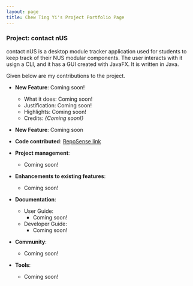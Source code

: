 ```yaml
---
layout: page
title: Chew Ting Yi's Project Portfolio Page
---
```


### Project: contact nUS

contact nUS is a desktop module tracker application used for students to keep track of their NUS modular components. The user interacts with it usign a CLI, and it has a GUI created with JavaFX. It is written in Java.

Given below are my contributions to the project.

* **New Feature**: Coming soon!
  * What it does: Coming soon!
  * Justification: Coming soon!
  * Highlights: Coming soon!
  * Credits: *{Coming soon!}*

* **New Feature**: Coming soon

* **Code contributed**: [RepoSense link]()

* **Project management**:
  * Coming soon!

* **Enhancements to existing features**:
  * Coming soon!

* **Documentation**:
  * User Guide:
    * Coming soon!
  * Developer Guide:
    * Coming soon!

* **Community**:
  * Coming soon!

* **Tools**:
  * Coming soon!

